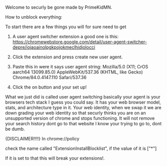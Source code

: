 Welcome to securly be gone made by PrimeKidMN.

How to unblock everything:

To start there are a few things you will for sure need to get
1. A user agent switcher extension a good one is this: https://chromewebstore.google.com/detail/user-agent-switcher-depre/iojaoainolpgkpojokmeclhidjolocci

2. Click the extension and press create new user agent.

3. Paste this in were it says user agent string: Mozilla/5.0 (X11; CrOS aarch64 13099.85.0) AppleWebKit/537.36 (KHTML, like Gecko) Chrome/84.0.4147.110 Safari/537.36

4. Click the on button and your set up!

What we just did is called user agent switching basically your agent is your browsers tech stack I guess you could say. It has your web browser model, stats, and architecture type in it. Your web identity, when we swap it we are down grading your web identity so that securly thinks you are on an unsupported version of chrome and stops functioning. It will not remove your search history dont go to that website I know your trying to go to, dont be dumb.

{DISCLAIMER!!!!}
 In chrome://policy

check the name called "ExtensionInstallBlocklist", if the value of it is ["*"]

If it is set to that this will break your extensions!.

